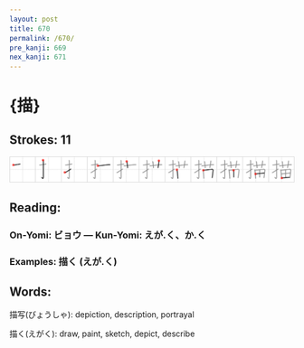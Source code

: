 ```yaml
---
layout: post
title: 670
permalink: /670/
pre_kanji: 669
nex_kanji: 671
---
```


# {描}

## Strokes: 11

<div class="stroke"><img src="../images/E68F8F.png" /></div>

## Reading:

### On-Yomi: ビョウ &mdash; Kun-Yomi: えが.く、か.く

### Examples: 描く (えが.く)

## Words:

描写(びょうしゃ): depiction, description, portrayal

描く(えがく): draw, paint, sketch, depict, describe
